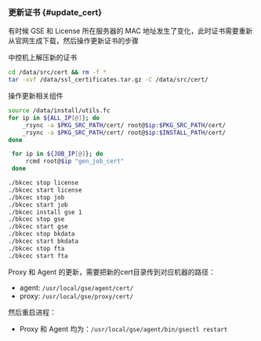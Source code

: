 ### 更新证书 {#update_cert}

有时候 GSE 和 License 所在服务器的 MAC 地址发生了变化，此时证书需要重新从官网生成下载，然后操作更新证书的步骤

中控机上解压新的证书

```bash
cd /data/src/cert && rm -f *
tar -xvf /data/ssl_certificates.tar.gz -C /data/src/cert/
```

操作更新相关组件

```bash
source /data/install/utils.fc
for ip in ${ALL_IP[@]}; do
    _rsync -a $PKG_SRC_PATH/cert/ root@$ip:$PKG_SRC_PATH/cert/
    _rsync -a $PKG_SRC_PATH/cert/ root@$ip:$INSTALL_PATH/cert/
done

 for ip in ${JOB_IP[@]}; do
     rcmd root@$ip "gen_job_cert"
 done

./bkcec stop license
./bkcec start license
./bkcec stop job
./bkcec start job
./bkcec install gse 1
./bkcec stop gse
./bkcec start gse
./bkcec stop bkdata
./bkcec start bkdata
./bkcec stop fta
./bkcec start fta
```

Proxy 和 Agent 的更新，需要把新的cert目录传到对应机器的路径：

* agent: `/usr/local/gse/agent/cert/`
* proxy: `/usr/local/gse/proxy/cert/`

然后重启进程：

* Proxy 和 Agent 均为：`/usr/local/gse/agent/bin/gsectl restart`
